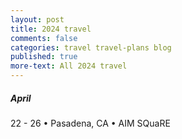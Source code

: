 ```yaml
---
layout: post
title: 2024 travel
comments: false
categories: travel travel-plans blog
published: true
more-text: All 2024 travel
---
```


<!-- ##### January -->

<!--more-->

<!-- ##### February -->

<!-- ##### March -->

##### April

22 - 26
&bull; 
Pasadena, CA 
&bull; 
AIM SQuaRE

<!-- ##### May -->

<!-- ##### June -->

<!-- ##### July -->

<!-- ##### August -->

<!-- ##### September -->

<!-- ##### October  -->

<!-- ##### November -->

<!-- ##### December -->
